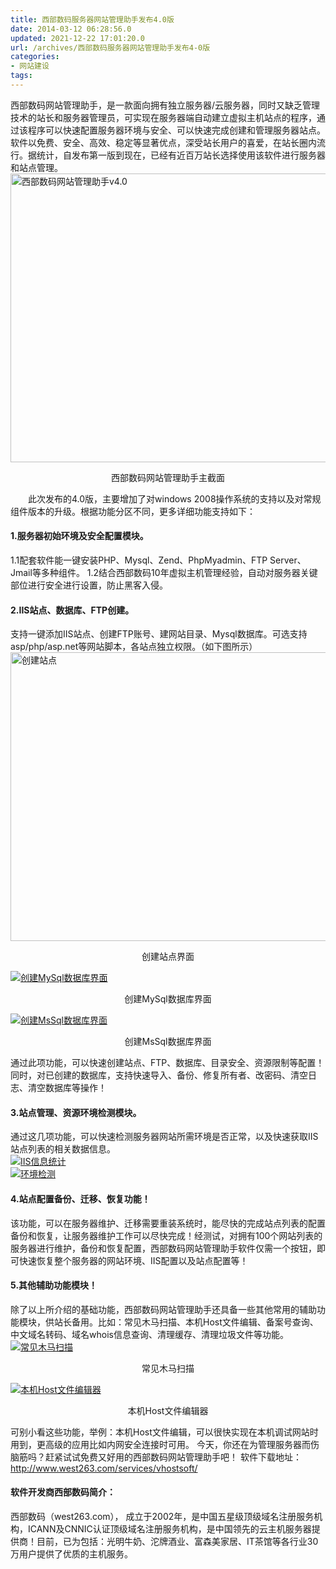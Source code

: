 ```yaml
---
title: 西部数码服务器网站管理助手发布4.0版
date: 2014-03-12 06:28:56.0
updated: 2021-12-22 17:01:20.0
url: /archives/西部数码服务器网站管理助手发布4-0版
categories: 
- 网站建设
tags: 
---
```


西部数码网站管理助手，是一款面向拥有独立服务器/云服务器，同时又缺乏管理技术的站长和服务器管理员，可实现在服务器端自动建立虚拟主机站点的程序，通过该程序可以快速配置服务器环境与安全、可以快速完成创建和管理服务器站点。
软件以免费、安全、高效、稳定等显著优点，深受站长用户的喜爱，在站长圈内流行。据统计，自发布第一版到现在，已经有近百万站长选择使用该软件进行服务器和站点管理。
<img alt="西部数码网站管理助手v4.0" src="http://www.west263.com/newimages/Application/soft1.jpg" width="650" height="462" />
<p align="center">西部数码网站管理助手主截面</p>
　　此次发布的4.0版，主要增加了对windows 2008操作系统的支持以及对常规组件版本的升级。根据功能分区不同，更多详细功能支持如下：
<h4>1.服务器初始环境及安全配置模块。</h4>
1.1配套软件能一键安装PHP、Mysql、Zend、PhpMyadmin、FTP Server、Jmail等多种组件。
1.2结合西部数码10年虚拟主机管理经验，自动对服务器关键部位进行安全进行设置，防止黑客入侵。
<h4>2.IIS站点、数据库、FTP创建。</h4>
支持一键添加IIS站点、创建FTP账号、建网站目录、Mysql数据库。可选支持asp/php/asp.net等网站脚本，各站点独立权限。（如下图所示）
<img alt="创建站点" src="http://www.west263.com/newimages/Application/soft5big.jpg" width="650" height="462" />
<p align="center">创建站点界面</p>
<div>
<div><a href="http://www.west263.com/newimages/Application/m_site5big.jpg" target="_blank"><img alt="创建MySql数据库界面" src="http://www.west263.com/newimages/Application/m_site5.jpg" /></a>
<p align="center">创建MySql数据库界面</p>
</div>
<div><a href="http://www.west263.com/newimages/Application/soft3big.jpg" target="_blank"><img alt="创建MsSql数据库界面" src="http://www.west263.com/newimages/Application/soft3.jpg" /></a>
<p align="center">创建MsSql数据库界面</p>
</div>
</div>
通过此项功能，可以快速创建站点、FTP、数据库、目录安全、资源限制等配置！
同时，对已创建的数据库，支持快速导入、备份、修复所有者、改密码、清空日志、清空数据库等操作！
<h4>3.站点管理、资源环境检测模块。</h4>
通过这几项功能，可以快速检测服务器网站所需环境是否正常，以及快速获取IIS站点列表的相关数据信息。
<div>
<div><a href="http://www.west263.com/newimages/Application/m_site2big.jpg" target="_blank"><img alt="IIS信息统计" src="http://www.west263.com/newimages/Application/m_site2.jpg" /></a></div>
<div><a href="http://www.west263.com/newimages/Application/soft4big.jpg" target="_blank"><img alt="环境检测" src="http://www.west263.com/newimages/Application/m_site7.jpg" /></a></div>
</div>
<h4>4.站点配置备份、迁移、恢复功能！</h4>
该功能，可以在服务器维护、迁移需要重装系统时，能尽快的完成站点列表的配置备份和恢复，让服务器维护工作可以尽快完成！经测试，对拥有100个网站列表的服务器进行维护，备份和恢复配置，西部数码网站管理助手软件仅需一个按钮，即可快速恢复整个服务器的网站环境、IIS配置以及站点配置等！
<h4>5.其他辅助功能模块！</h4>
除了以上所介绍的基础功能，西部数码网站管理助手还具备一些其他常用的辅助功能模块，供站长备用。比如：常见木马扫描、本机Host文件编辑、备案号查询、中文域名转码、域名whois信息查询、清理缓存、清理垃圾文件等功能。
<div>
<div><a href="http://www.west263.com/newimages/Application/m_site3big.jpg" target="_blank"><img alt="常见木马扫描" src="http://www.west263.com/newimages/Application/m_site3.jpg" /></a>
<p align="center">常见木马扫描</p>
</div>
<div><a href="http://www.west263.com/newimages/Application/m_site4big.jpg" target="_blank"><img alt="本机Host文件编辑器" src="http://www.west263.com/newimages/Application/m_site4.jpg" /></a>
<p align="center">本机Host文件编辑器</p>
</div>
</div>
可别小看这些功能，举例：本机Host文件编辑，可以很快实现在本机调试网站时用到，更高级的应用比如内网安全连接时可用。
今天，你还在为管理服务器而伤脑筋吗？赶紧试试免费又好用的西部数码网站管理助手吧！
软件下载地址：<a href="http://www.west263.com/services/vhostsoft/" target="_blank">http://www.west263.com/services/vhostsoft/</a>
<h4>软件开发商西部数码简介：</h4>
西部数码（west263.com）， 成立于2002年，是中国五星级顶级域名注册服务机构，ICANN及CNNIC认证顶级域名注册服务机构，是中国领先的云主机服务器提供商！目前，已为包括：光明牛奶、沱牌酒业、富森美家居、IT茶馆等各行业30万用户提供了优质的主机服务。